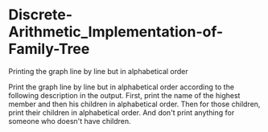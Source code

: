 # Discrete-Arithmetic_Implementation-of-Family-Tree
Printing the graph line by line but in alphabetical order

Print the graph line by line but in alphabetical order according to the following description in the output.
First, print the name of the highest member and then his children in alphabetical order.
Then for those children, print their children in alphabetical order.
And don't print anything for someone who doesn't have children.
